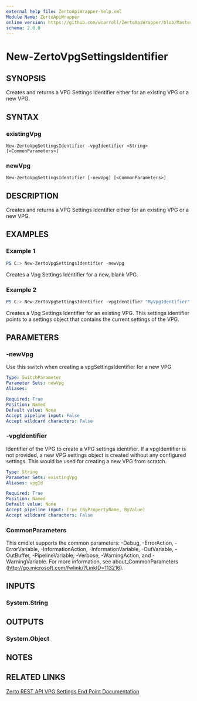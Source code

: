```yaml
---
external help file: ZertoApiWrapper-help.xml
Module Name: ZertoApiWrapper
online version: https://github.com/wcarroll/ZertoApiWrapper/blob/Master/docs/New-ZertoVpgSettingsIdentifier.md
schema: 2.0.0
---
```


# New-ZertoVpgSettingsIdentifier

## SYNOPSIS
Creates and returns a VPG Settings Identifier either for an existing VPG or a new VPG.

## SYNTAX

### existingVpg
```
New-ZertoVpgSettingsIdentifier -vpgIdentifier <String> [<CommonParameters>]
```

### newVpg
```
New-ZertoVpgSettingsIdentifier [-newVpg] [<CommonParameters>]
```

## DESCRIPTION
Creates and returns a VPG Settings Identifier either for an existing VPG or a new VPG.

## EXAMPLES

### Example 1
```powershell
PS C:> New-ZertoVpgSettingsIdentifier -newVpg
```

Creates a Vpg Settings Identifier for a new, blank VPG.

### Example 2
```powershell
PS C:> New-ZertoVpgSettingsIdentifier -vpgIdentifier "MyVpgIdentifier"
```

Creates a Vpg Settings Identifier for an existing VPG. This settings identifier points to a settings object that contains the current settings of the VPG.

## PARAMETERS

### -newVpg
Use this switch when creating a vpgSettingsIdentifier for a new VPG

```yaml
Type: SwitchParameter
Parameter Sets: newVpg
Aliases:

Required: True
Position: Named
Default value: None
Accept pipeline input: False
Accept wildcard characters: False
```

### -vpgIdentifier
Identifier of the VPG to create a VPG settings identifier.
If a vpgIdentifier is not provided, a new VPG settings object is created without any configured settings.
This would be used for creating a new VPG from scratch.

```yaml
Type: String
Parameter Sets: existingVpg
Aliases: vpgId

Required: True
Position: Named
Default value: None
Accept pipeline input: True (ByPropertyName, ByValue)
Accept wildcard characters: False
```

### CommonParameters
This cmdlet supports the common parameters: -Debug, -ErrorAction, -ErrorVariable, -InformationAction, -InformationVariable, -OutVariable, -OutBuffer, -PipelineVariable, -Verbose, -WarningAction, and -WarningVariable. For more information, see about_CommonParameters (http://go.microsoft.com/fwlink/?LinkID=113216).

## INPUTS

### System.String

## OUTPUTS

### System.Object
## NOTES

## RELATED LINKS

[Zerto REST API VPG Settings End Point Documentation](http://s3.amazonaws.com/zertodownload_docs/Latest/Zerto%20Virtual%20Replication%20Zerto%20Virtual%20Manager%20%28ZVM%29%20-%20vSphere%20Online%20Help/RestfulAPIs/StatusAPIs.5.108.html#)
